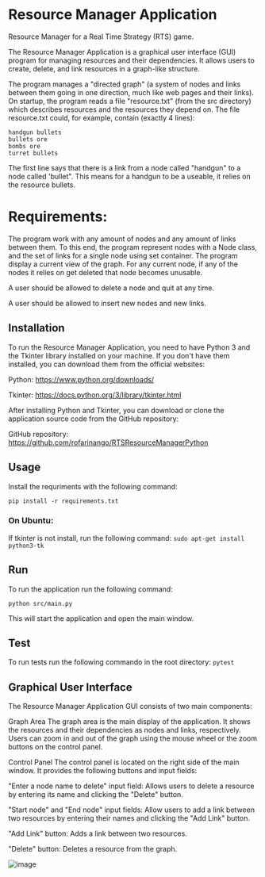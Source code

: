 # Resource Manager Application

Resource Manager for a Real Time Strategy (RTS) game. 


The Resource Manager Application is a graphical user interface (GUI) program for managing resources and their dependencies. It allows users to create, delete, and link resources in a graph-like structure.

The program manages a "directed graph" (a system of nodes and links between them going in one direction, much like web pages and their links). On startup, the program reads a file "resource.txt" (from the src directory) which describes resources and the resources they depend on. The file resource.txt could, for example, contain (exactly 4 lines):

```
handgun bullets
bullets ore
bombs ore
turret bullets
```

The first line says that there is a link from a node called "handgun" to a node called 'bullet". This means for a handgun to be a useable, it relies on the resource bullets.

# Requirements:

The program work with any amount of nodes and any amount of links between them. To this end, the program represent nodes with a Node class, and the set of links for a single node using set container.
The program display a current view of the graph. For any current node, if any of the nodes it relies on get deleted that node becomes unusable.

A user should be allowed to delete a node and quit at any time.

A user should be allowed to insert new nodes and new links.


## Installation
To run the Resource Manager Application, you need to have Python 3 and the Tkinter library installed on your machine. If you don't have them installed, you can download them from the official websites:

Python: https://www.python.org/downloads/

Tkinter: https://docs.python.org/3/library/tkinter.html

After installing Python and Tkinter, you can download or clone the application source code from the GitHub repository:

GitHub repository: https://github.com/rofarinango/RTSResourceManagerPython

## Usage
Install the requriments with the following command:

`pip install -r requirements.txt`

### On Ubuntu:

If tkinter is not install, run the following command:
`sudo apt-get install python3-tk`

## Run
To run the application run the following command:

`python src/main.py`

This will start the application and open the main window.

## Test

To run tests run the following commando in the root directory:
`pytest`


## Graphical User Interface
The Resource Manager Application GUI consists of two main components:

Graph Area
The graph area is the main display of the application. It shows the resources and their dependencies as nodes and links, respectively. Users can zoom in and out of the graph using the mouse wheel or the zoom buttons on the control panel.

Control Panel
The control panel is located on the right side of the main window. It provides the following buttons and input fields:

"Enter a node name to delete" input field: Allows users to delete a resource by entering its name and clicking the "Delete" button.

"Start node" and "End node" input fields: Allow users to add a link between two resources by entering their names and clicking the "Add Link" button.

"Add Link" button: Adds a link between two resources.

"Delete" button: Deletes a resource from the graph.

![image](https://user-images.githubusercontent.com/47066093/229018826-b551def5-d41b-46a3-ad21-81b532e4890c.png)

